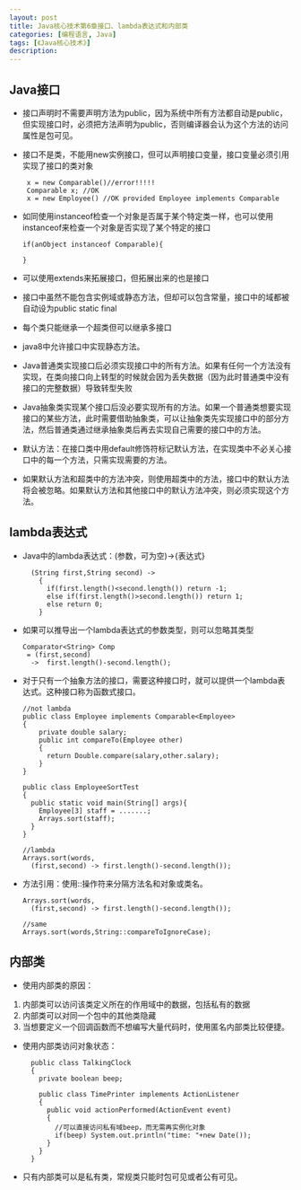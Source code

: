 ```yaml
---
layout: post
title: Java核心技术第6章接口、lambda表达式和内部类
categories: [编程语言, Java]
tags: [《Java核心技术》]
description:
---
```

## Java接口

* 接口声明时不需要声明方法为public，因为系统中所有方法都自动是public，但实现接口时，必须把方法声明为public，否则编译器会认为这个方法的访问属性是包可见。
* 接口不是类，不能用new实例接口，但可以声明接口变量，接口变量必须引用实现了接口的类对象

       x = new Comparable()//error!!!!!
       Comparable x; //OK
       x = new Employee() //OK provided Employee implements Comparable

* 如同使用instanceof检查一个对象是否属于某个特定类一样，也可以使用instanceof来检查一个对象是否实现了某个特定的接口

      if(anObject instanceof Comparable){

      }

* 可以使用extends来拓展接口，但拓展出来的也是接口
* 接口中虽然不能包含实例域或静态方法，但却可以包含常量，接口中的域都被自动设为public static final
* 每个类只能继承一个超类但可以继承多接口
* java8中允许接口中实现静态方法。
* Java普通类实现接口后必须实现接口中的所有方法。如果有任何一个方法没有实现，在类向接口向上转型的时候就会因为丢失数据（因为此时普通类中没有接口的完整数据）导致转型失败
* Java抽象类实现某个接口后没必要实现所有的方法。如果一个普通类想要实现接口的某些方法，此时需要借助抽象类，可以让抽象类先实现接口中的部分方法，然后普通类通过继承抽象类后再去实现自己需要的接口中的方法。
* 默认方法：在接口类中用default修饰符标记默认方法，在实现类中不必关心接口中的每一个方法，只需实现需要的方法。
* 如果默认方法和超类中的方法冲突，则使用超类中的方法，接口中的默认方法将会被忽略。如果默认方法和其他接口中的默认方法冲突，则必须实现这个方法。

## lambda表达式
* Java中的lambda表达式：(参数，可为空)->{表达式}

        (String first,String second) ->
          {
            if(first.length()<second.length()) return -1;
            else if(first.length()>second.length()) return 1;
            else return 0;
          }

* 如果可以推导出一个lambda表达式的参数类型，则可以忽略其类型

      Comparator<String> Comp
       = (first,second)
        ->  first.length()-second.length();

* 对于只有一个抽象方法的接口，需要这种接口时，就可以提供一个lambda表达式。这种接口称为函数式接口。

      //not lambda
      public class Employee implements Comparable<Employee>
      {
          private double salary;
          public int compareTo(Employee other)
          {
            return Double.compare(salary,other.salary);
          }
      }

      public class EmployeeSortTest
      {
        public static void main(String[] args){
          Employee[3] staff = .......;
          Arrays.sort(staff);
        }
      }

      //lambda
      Arrays.sort(words,
        (first,second) -> first.length()-second.length());

* 方法引用：使用::操作符来分隔方法名和对象或类名。


      Arrays.sort(words,
        (first,second) -> first.length()-second.length());

      //same
      Arrays.sort(words,String::compareToIgnoreCase);



## 内部类

* 使用内部类的原因：    
 1. 内部类可以访问该类定义所在的作用域中的数据，包括私有的数据
 2. 内部类可以对同一个包中的其他类隐藏
 3. 当想要定义一个回调函数而不想编写大量代码时，使用匿名内部类比较便捷。  
* 使用内部类访问对象状态：

        public class TalkingClock
        {
          private boolean beep;

          public class TimePrinter implements ActionListener
          {
            public void actionPerformed(ActionEvent event)
            {
              //可以直接访问私有域beep，而无需再实例化对象
              if(beep) System.out.println("time: "+new Date());
            }
          }
        }

* 只有内部类可以是私有类，常规类只能时包可见或者公有可见。
